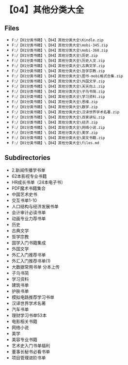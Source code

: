 # 【04】其他分类大全

## Files

- `F:/【01分类书籍】\【04】其他分类大全\Kindle.zip`
- `F:/【01分类书籍】\【04】其他分类大全\mobi-345.zip`
- `F:/【01分类书籍】\【04】其他分类大全\mobi-360.zip`
- `F:/【01分类书籍】\【04】其他分类大全\历史.zip`
- `F:/【01分类书籍】\【04】其他分类大全\历史人文.zip`
- `F:/【01分类书籍】\【04】其他分类大全\古典文学.zip`
- `F:/【01分类书籍】\【04】其他分类大全\哲学宗教.zip`
- `F:/【01分类书籍】\【04】其他分类大全\图书-mobi格式合集.zip`
- `F:/【01分类书籍】\【04】其他分类大全\外国文学.zip`
- `F:/【01分类书籍】\【04】其他分类大全\天天向上.zip`
- `F:/【01分类书籍】\【04】其他分类大全\子乌书简.zip`
- `F:/【01分类书籍】\【04】其他分类大全\学习资料.zip`
- `F:/【01分类书籍】\【04】其他分类大全\思维.zip`
- `F:/【01分类书籍】\【04】其他分类大全\数学.zip`
- `F:/【01分类书籍】\【04】其他分类大全\汉译世界学术名著.zip`
- `F:/【01分类书籍】\【04】其他分类大全\百家讲坛.zip`
- `F:/【01分类书籍】\【04】其他分类大全\经济.zip`
- `F:/【01分类书籍】\【04】其他分类大全\网络小说.zip`
- `F:/【01分类书籍】\【04】其他分类大全\美学.zip`
- `F:/【01分类书籍】\【04】其他分类大全\英文书籍.zip`
- `F:/【01分类书籍】\【04】其他分类大全\files.md`

## Subdirectories

- 2.新闻传播学书单
- 62本影视专业书籍
- HR成长书单（24本电子书）
- PDF魔术书籍集合
- 中国艺术史书
- 交互书单1-10
- 人口结构与经济发展书单
- 会计审计必读书单
- 动画专业力荐书单
- 历史
- 古典文学
- 哲学宗教
- 国学入门书籍集成
- 外国文学
- 外汇入门推荐书单
- 外汇入门推荐书单(1)
- 大数据常用书单 分本上传
- 子乌书简
- 学习资料
- 建筑书单
- 护肤书单
- 模拟电路推荐学习书单
- 汉译世界学术名著
- 汽车书单
- 理财学习书单53本
- 电影相关书籍
- 网络小说
- 美学
- 美容专业书籍
- 艺术史入门书单福利
- 董事长秘书必看书单
- 项目管理进阶书单
